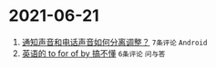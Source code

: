 # 2021-06-21

1. [通知声音和电话声音如何分离调整？](https://www.v2ex.com/t/784703) `7条评论` `Android`
1. [英语的 to for of by 搞不懂](https://www.v2ex.com/t/784704) `6条评论` `问与答`
